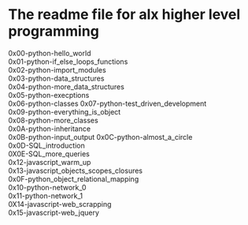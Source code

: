 # The readme file for alx higher level programming

0x00-python-hello_world  
0x01-python-if_else_loops_functions  
0x02-python-import_modules  
0x03-python-data_structures  
0x04-python-more_data_structures  
0x05-python-execptions  
0x06-python-classes
0x07-python-test_driven_development  
0x09-python-everything_is_object  
0x08-python-more_classes  
0x0A-python-inheritance  
0x0B-python-input_output
0x0C-python-almost_a_circle  
0x0D-SQL_introduction  
0X0E-SQL_more_queries  
0x12-javascript_warm_up  
0x13-javascript_objects_scopes_closures  
0x0F-python_object_relational_mapping  
0x10-python-network_0  
0x11-python-network_1  
0X14-javascript-web_scrapping  
0x15-javascript-web_jquery  
